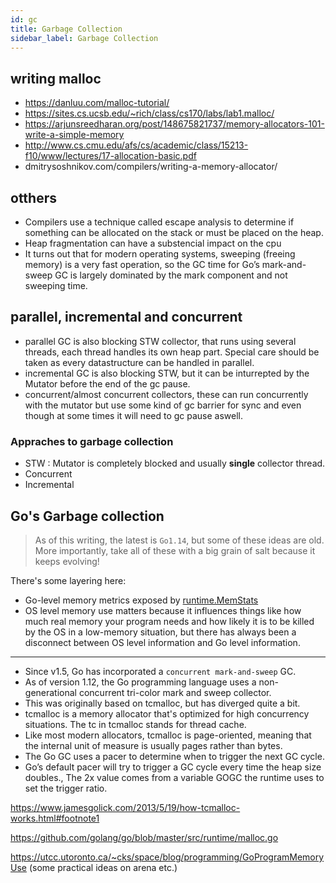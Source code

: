 ```yaml
---
id: gc
title: Garbage Collection
sidebar_label: Garbage Collection
---
```


## writing malloc

- https://danluu.com/malloc-tutorial/
- https://sites.cs.ucsb.edu/~rich/class/cs170/labs/lab1.malloc/
- https://arjunsreedharan.org/post/148675821737/memory-allocators-101-write-a-simple-memory
- http://www.cs.cmu.edu/afs/cs/academic/class/15213-f10/www/lectures/17-allocation-basic.pdf
- dmitrysoshnikov.com/compilers/writing-a-memory-allocator/

## otthers

- Compilers use a technique called escape analysis to determine if something can be allocated on the stack or must be placed on the heap.
- Heap fragmentation can have a substencial impact on the cpu
- It turns out that for modern operating systems, sweeping (freeing memory) is a very fast operation, so the GC time for Go’s mark-and-sweep GC is largely dominated by the mark component and not sweeping time.

## parallel, incremental and concurrent

- parallel GC is also blocking STW collector, that runs using several threads, each thread handles its own heap part. Special care should be taken as every datastructure can be handled in parallel.
- incremental GC is also blocking STW, but it can be inturrepted by the Mutator before the end of the gc pause.
- concurrent/almost concurrent collectors, these can run concurrently with the mutator but use some kind of gc barrier for sync and even though at some times it will need to gc pause aswell.

### Appraches to garbage collection

- STW : Mutator is completely blocked and usually **single** collector thread.
- Concurrent
- Incremental

## Go's Garbage collection

> As of this writing, the latest is `Go1.14`, but some of these ideas are old. More importantly, take all of these with a big grain of salt because it keeps evolving!

There's some layering here:

- Go-level memory metrics exposed by [runtime.MemStats](https://golang.org/pkg/runtime/#MemStats)
- OS level memory use matters because it influences things like how much real memory your program needs and how likely it is to be killed by the OS in a low-memory situation, but there has always been a disconnect between OS level information and Go level information.

---

- Since v1.5, Go has incorporated a `concurrent mark-and-sweep` GC.
- As of version 1.12, the Go programming language uses a non-generational concurrent tri-color mark and sweep collector.
- This was originally based on tcmalloc, but has diverged quite a bit.
- tcmalloc is a memory allocator that's optimized for high concurrency situations. The tc in tcmalloc stands for thread cache.
- Like most modern allocators, tcmalloc is page-oriented, meaning that the internal unit of measure is usually pages rather than bytes.
- The Go GC uses a pacer to determine when to trigger the next GC cycle.
- Go’s default pacer will try to trigger a GC cycle every time the heap size doubles., The 2x value comes from a variable GOGC the runtime uses to set the trigger ratio.

https://www.jamesgolick.com/2013/5/19/how-tcmalloc-works.html#footnote1

https://github.com/golang/go/blob/master/src/runtime/malloc.go

https://utcc.utoronto.ca/~cks/space/blog/programming/GoProgramMemoryUse (some practical ideas on arena etc.)
